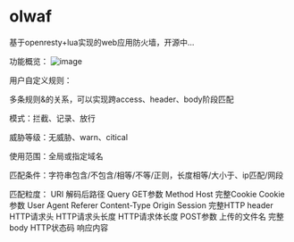 # olwaf
基于openresty+lua实现的web应用防火墙，开源中...

功能概览：
![image](https://user-images.githubusercontent.com/12556786/111026118-94cb3800-8423-11eb-8257-61e2e87ce055.png)



用户自定义规则：

多条规则&的关系，可以实现跨access、header、body阶段匹配

模式：拦截、记录、放行

威胁等级：无威胁、warn、citical

使用范围：全局或指定域名

匹配条件：字符串包含/不包含/相等/不等/正则，长度相等/大小于、ip匹配/网段

匹配粒度：
URI
解码后路径
Query
GET参数
Method
Host
完整Cookie
Cookie参数
User Agent
Referer
Content-Type
Origin
Session
完整HTTP header
HTTP请求头
HTTP请求头长度
HTTP请求体长度
POST参数
上传的文件名
完整body
HTTP状态码
响应内容